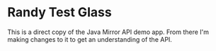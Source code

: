 Randy Test Glass
========================

This is a direct copy of the Java Mirror API demo app.  From there
I'm making changes to it to get an understanding of the API.
